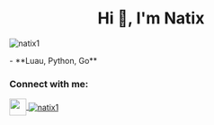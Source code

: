 <h1 align="center">Hi 👋, I'm Natix</h1>
<p align="left"> <img src="https://komarev.com/ghpvc/?username=natix1&label=Profile%20views&color=0e75b6&style=flat" alt="natix1" /> </p>
- **Luau, Python, Go**
<h3 align="left">Connect with me:</h3>
<p align="left">
<a href="https://discord.com/users/955090007335530506" target="blank"><img align="center" src="https://raw.githubusercontent.com/rahuldkjain/github-profile-readme-generator/master/src/images/icons/Social/discord.svg" height="30" 
<p>&nbsp;<img align="center" src="https://github-readme-stats.vercel.app/api?username=natix1&show_icons=true&locale=en" alt="natix1" /></p>
